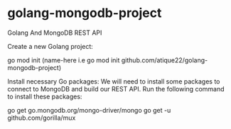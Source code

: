 # golang-mongodb-project

Golang And MongoDB REST API

Create a new Golang project:

go mod init (name-here i.e go mod init github.com/atique22/golang-mongodb-project)

Install necessary Go packages:
We will need to install some packages to connect to MongoDB and build our REST API. Run the following command to install these packages:

go get go.mongodb.org/mongo-driver/mongo
go get -u github.com/gorilla/mux

<!-- go get gopkg.in/mgo.v2
go get gopkg.in/mgo.v2/bson
go get github.com/julienschmidt/httprouter -->
